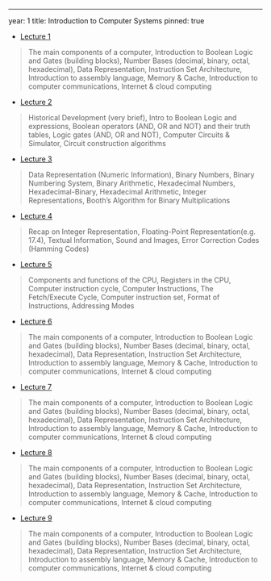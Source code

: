 ---
year: 1
title: Introduction to Computer Systems
pinned: true


- [Lecture 1](http://www.laundryview.com/lvs.php?s=264)
> The main components of a computer, Introduction to Boolean Logic and Gates (building blocks), Number Bases (decimal, binary, octal, hexadecimal), Data Representation, Instruction Set Architecture, Introduction to assembly language, Memory & Cache, Introduction to computer communications, Internet & cloud computing

- [Lecture 2](http://www.laundryview.com/lvs.php?s=264)
> Historical Development (very brief), Intro to Boolean Logic and expressions, Boolean operators (AND, OR and NOT) and their truth tables, Logic gates (AND, OR and NOT), Computer Circuits & Simulator, Circuit construction algorithms

- [Lecture 3](http://www.laundryview.com/lvs.php?s=264)
> Data Representation (Numeric Information), Binary Numbers, Binary Numbering System, Binary Arithmetic, Hexadecimal Numbers, Hexadecimal-Binary, Hexadecimal Arithmetic, Integer Representations, Booth’s Algorithm for Binary Multiplications

- [Lecture 4](http://www.laundryview.com/lvs.php?s=264)
> Recap on Integer Representation, Floating-Point Representation(e.g. 17.4), Textual Information, Sound and Images, Error Correction Codes (Hamming Codes)

- [Lecture 5](http://www.laundryview.com/lvs.php?s=264)
> Components and functions of the CPU, Registers in the CPU, Computer instruction cycle, Computer Instructions, The Fetch/Execute Cycle, Computer instruction set, Format of Instructions, Addressing Modes

- [Lecture 6](http://www.laundryview.com/lvs.php?s=264)
> The main components of a computer, Introduction to Boolean Logic and Gates (building blocks), Number Bases (decimal, binary, octal, hexadecimal), Data Representation, Instruction Set Architecture, Introduction to assembly language, Memory & Cache, Introduction to computer communications, Internet & cloud computing

- [Lecture 7](http://www.laundryview.com/lvs.php?s=264)
> The main components of a computer, Introduction to Boolean Logic and Gates (building blocks), Number Bases (decimal, binary, octal, hexadecimal), Data Representation, Instruction Set Architecture, Introduction to assembly language, Memory & Cache, Introduction to computer communications, Internet & cloud computing

- [Lecture 8](http://www.laundryview.com/lvs.php?s=264)
> The main components of a computer, Introduction to Boolean Logic and Gates (building blocks), Number Bases (decimal, binary, octal, hexadecimal), Data Representation, Instruction Set Architecture, Introduction to assembly language, Memory & Cache, Introduction to computer communications, Internet & cloud computing

- [Lecture 9](http://www.laundryview.com/lvs.php?s=264)
> The main components of a computer, Introduction to Boolean Logic and Gates (building blocks), Number Bases (decimal, binary, octal, hexadecimal), Data Representation, Instruction Set Architecture, Introduction to assembly language, Memory & Cache, Introduction to computer communications, Internet & cloud computing
